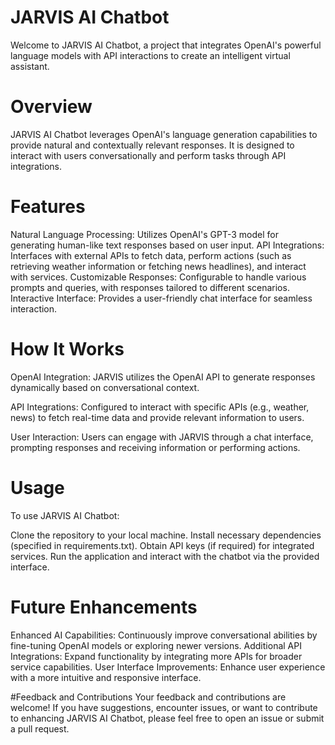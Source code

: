# JARVIS AI Chatbot
Welcome to JARVIS AI Chatbot, a project that integrates OpenAI's powerful language models with API interactions to create an intelligent virtual assistant.

# Overview
JARVIS AI Chatbot leverages OpenAI's language generation capabilities to provide natural and contextually relevant responses. It is designed to interact with users conversationally and perform tasks through API integrations.

# Features
Natural Language Processing: Utilizes OpenAI's GPT-3 model for generating human-like text responses based on user input.
API Integrations: Interfaces with external APIs to fetch data, perform actions (such as retrieving weather information or fetching news headlines), and interact with services.
Customizable Responses: Configurable to handle various prompts and queries, with responses tailored to different scenarios.
Interactive Interface: Provides a user-friendly chat interface for seamless interaction.

# How It Works
OpenAI Integration: JARVIS utilizes the OpenAI API to generate responses dynamically based on conversational context.

API Integrations: Configured to interact with specific APIs (e.g., weather, news) to fetch real-time data and provide relevant information to users.

User Interaction: Users can engage with JARVIS through a chat interface, prompting responses and receiving information or performing actions.

# Usage
To use JARVIS AI Chatbot:

Clone the repository to your local machine.
Install necessary dependencies (specified in requirements.txt).
Obtain API keys (if required) for integrated services.
Run the application and interact with the chatbot via the provided interface.

# Future Enhancements
Enhanced AI Capabilities: Continuously improve conversational abilities by fine-tuning OpenAI models or exploring newer versions.
Additional API Integrations: Expand functionality by integrating more APIs for broader service capabilities.
User Interface Improvements: Enhance user experience with a more intuitive and responsive interface.

#Feedback and Contributions
Your feedback and contributions are welcome! If you have suggestions, encounter issues, or want to contribute to enhancing JARVIS AI Chatbot, please feel free to open an issue or submit a pull request.

